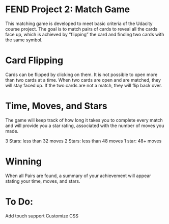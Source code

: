 # FEND Project 2: Match Game
This matching game is developed to meet basic criteria of the Udacity course project. The goal is to match pairs of cards to reveal all the cards face up, which is achieved by “flipping” the card and finding two cards with the same symbol. 

# Card Flipping
Cards can be flipped by clicking on them. It is not possible to open more than two cards at a time. When two cards are open and are matched, they will stay faced up. If the two cards are not a match, they will flip back over. 

# Time, Moves, and Stars
The game will keep track of how long it takes you to complete every match and will provide you a star rating, associated with the number of moves you made. 


3 Stars: less than 32 moves
2 Stars: less than 48 moves
1 star: 48+ moves

# Winning
When all Pairs are found, a summary of your achievement will appear stating your time, moves, and stars. 


# To Do: 
Add touch support
Customize CSS 
